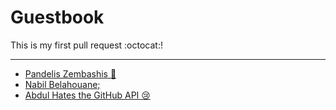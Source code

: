 # Guestbook

This is my first pull request :octocat:!

---

* [Pandelis Zembashis :panda_face:](http://twitter.com/pandelisz)
* [Nabil Belahouane;](http://twitter.com/FakeDealNabil)
* [Abdul Hates the GitHub API 😢 ](http://twitter.com/abdulajet)
